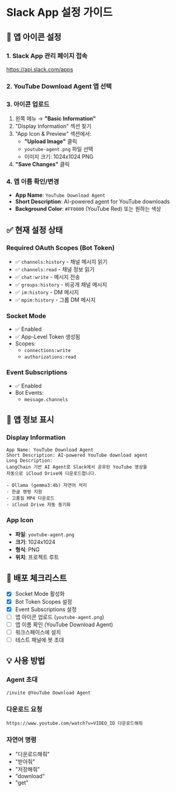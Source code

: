 # Slack App 설정 가이드

## 🎨 앱 아이콘 설정

### 1. Slack App 관리 페이지 접속
https://api.slack.com/apps

### 2. YouTube Download Agent 앱 선택

### 3. 아이콘 업로드
1. 왼쪽 메뉴 → **"Basic Information"**
2. "Display Information" 섹션 찾기
3. "App Icon & Preview" 섹션에서:
   - **"Upload Image"** 클릭
   - `youtube-agent.png` 파일 선택
   - 이미지 크기: 1024x1024 PNG
4. **"Save Changes"** 클릭

### 4. 앱 이름 확인/변경
- **App Name**: `YouTube Download Agent`
- **Short Description**: AI-powered agent for YouTube downloads
- **Background Color**: `#FF0000` (YouTube Red) 또는 원하는 색상

## ✅ 현재 설정 상태

### Required OAuth Scopes (Bot Token)
- ✅ `channels:history` - 채널 메시지 읽기
- ✅ `channels:read` - 채널 정보 읽기
- ✅ `chat:write` - 메시지 전송
- ✅ `groups:history` - 비공개 채널 메시지
- ✅ `im:history` - DM 메시지
- ✅ `mpim:history` - 그룹 DM 메시지

### Socket Mode
- ✅ Enabled
- ✅ App-Level Token 생성됨
- Scopes:
  - `connections:write`
  - `authorizations:read`

### Event Subscriptions
- ✅ Enabled
- Bot Events:
  - `message.channels`

## 📱 앱 정보 표시

### Display Information
```
App Name: YouTube Download Agent
Short Description: AI-powered YouTube download agent
Long Description:
LangChain 기반 AI Agent로 Slack에서 공유된 YouTube 영상을 
자동으로 iCloud Drive에 다운로드합니다.

- Ollama (gemma3:4b) 자연어 처리
- 한글 명령 지원
- 고품질 MP4 다운로드
- iCloud Drive 자동 동기화
```

### App Icon
- **파일**: `youtube-agent.png`
- **크기**: 1024x1024
- **형식**: PNG
- **위치**: 프로젝트 루트

## 🚀 배포 체크리스트

- [x] Socket Mode 활성화
- [x] Bot Token Scopes 설정
- [x] Event Subscriptions 설정
- [ ] 앱 아이콘 업로드 (`youtube-agent.png`)
- [ ] 앱 이름 확인 (YouTube Download Agent)
- [ ] 워크스페이스에 설치
- [ ] 테스트 채널에 봇 초대

## 💡 사용 방법

### Agent 초대
```
/invite @YouTube Download Agent
```

### 다운로드 요청
```
https://www.youtube.com/watch?v=VIDEO_ID 다운로드해줘
```

### 자연어 명령
- "다운로드해줘"
- "받아줘"
- "저장해줘"
- "download"
- "get"


